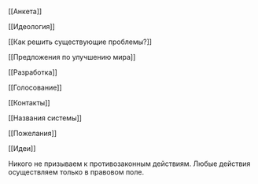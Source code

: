 [[Анкета]]

[[Идеология]]

[[Как решить существующие проблемы?]]

[[Предложения по улучшению мира]]

[[Разработка]]

[[Голосование]]

[[Контакты]]

[[Названия системы]]

[[Пожелания]]

[[Идеи]]

Никого не призываем к противозаконным действиям. Любые действия осуществляем только в правовом поле.